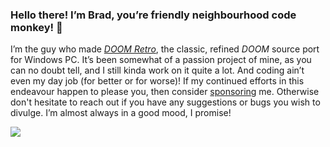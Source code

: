 ### Hello there! I’m Brad, you’re friendly neighbourhood code monkey! :wave:

I’m the guy who made [*DOOM Retro*](https://github.com/bradharding/doomretro), the classic, refined *DOOM* source port for Windows PC. It’s been somewhat of a passion project of mine, as you can no doubt tell, and I still kinda work on it quite a lot. And coding ain’t even my day job (for better or for worse)! If my continued efforts in this endeavour happen to please you, then consider [sponsoring](https://github.com/bradharding/doomretro/wiki/SPONSOR) me. Otherwise don't hesitate to reach out if you have any suggestions or bugs you wish to divulge. I’m almost always in a good mood, I promise!

![](https://github.com/bradharding/www.doomretro.com/raw/master/rainbow.png)
